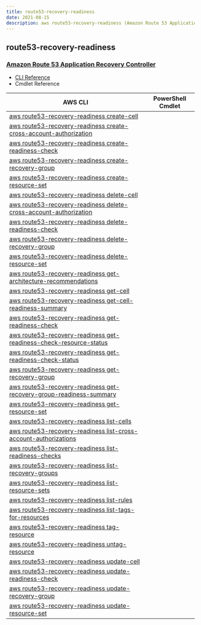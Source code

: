 ```yaml
---
title: route53-recovery-readiness
date: 2021-08-15
description: aws route53-recovery-readiness (Amazon Route 53 Application Recovery Controller) command/cmdlet list.
---
```


## route53-recovery-readiness

### [Amazon Route 53 Application Recovery Controller](https://aws.amazon.com/route53/)

* [CLI Reference](https://docs.aws.amazon.com/cli/latest/reference/route53-recovery-readiness/index.html)
* Cmdlet Reference

|AWS CLI|PowerShell Cmdlet|
|----|----|
|[aws route53-recovery-readiness create-cell](https://docs.aws.amazon.com/cli/latest/reference/route53-recovery-readiness/create-cell.html)||
|[aws route53-recovery-readiness create-cross-account-authorization](https://docs.aws.amazon.com/cli/latest/reference/route53-recovery-readiness/create-cross-account-authorization.html)||
|[aws route53-recovery-readiness create-readiness-check](https://docs.aws.amazon.com/cli/latest/reference/route53-recovery-readiness/create-readiness-check.html)||
|[aws route53-recovery-readiness create-recovery-group](https://docs.aws.amazon.com/cli/latest/reference/route53-recovery-readiness/create-recovery-group.html)||
|[aws route53-recovery-readiness create-resource-set](https://docs.aws.amazon.com/cli/latest/reference/route53-recovery-readiness/create-resource-set.html)||
|[aws route53-recovery-readiness delete-cell](https://docs.aws.amazon.com/cli/latest/reference/route53-recovery-readiness/delete-cell.html)||
|[aws route53-recovery-readiness delete-cross-account-authorization](https://docs.aws.amazon.com/cli/latest/reference/route53-recovery-readiness/delete-cross-account-authorization.html)||
|[aws route53-recovery-readiness delete-readiness-check](https://docs.aws.amazon.com/cli/latest/reference/route53-recovery-readiness/delete-readiness-check.html)||
|[aws route53-recovery-readiness delete-recovery-group](https://docs.aws.amazon.com/cli/latest/reference/route53-recovery-readiness/delete-recovery-group.html)||
|[aws route53-recovery-readiness delete-resource-set](https://docs.aws.amazon.com/cli/latest/reference/route53-recovery-readiness/delete-resource-set.html)||
|[aws route53-recovery-readiness get-architecture-recommendations](https://docs.aws.amazon.com/cli/latest/reference/route53-recovery-readiness/get-architecture-recommendations.html)||
|[aws route53-recovery-readiness get-cell](https://docs.aws.amazon.com/cli/latest/reference/route53-recovery-readiness/get-cell.html)||
|[aws route53-recovery-readiness get-cell-readiness-summary](https://docs.aws.amazon.com/cli/latest/reference/route53-recovery-readiness/get-cell-readiness-summary.html)||
|[aws route53-recovery-readiness get-readiness-check](https://docs.aws.amazon.com/cli/latest/reference/route53-recovery-readiness/get-readiness-check.html)||
|[aws route53-recovery-readiness get-readiness-check-resource-status](https://docs.aws.amazon.com/cli/latest/reference/route53-recovery-readiness/get-readiness-check-resource-status.html)||
|[aws route53-recovery-readiness get-readiness-check-status](https://docs.aws.amazon.com/cli/latest/reference/route53-recovery-readiness/get-readiness-check-status.html)||
|[aws route53-recovery-readiness get-recovery-group](https://docs.aws.amazon.com/cli/latest/reference/route53-recovery-readiness/get-recovery-group.html)||
|[aws route53-recovery-readiness get-recovery-group-readiness-summary](https://docs.aws.amazon.com/cli/latest/reference/route53-recovery-readiness/get-recovery-group-readiness-summary.html)||
|[aws route53-recovery-readiness get-resource-set](https://docs.aws.amazon.com/cli/latest/reference/route53-recovery-readiness/get-resource-set.html)||
|[aws route53-recovery-readiness list-cells](https://docs.aws.amazon.com/cli/latest/reference/route53-recovery-readiness/list-cells.html)||
|[aws route53-recovery-readiness list-cross-account-authorizations](https://docs.aws.amazon.com/cli/latest/reference/route53-recovery-readiness/list-cross-account-authorizations.html)||
|[aws route53-recovery-readiness list-readiness-checks](https://docs.aws.amazon.com/cli/latest/reference/route53-recovery-readiness/list-readiness-checks.html)||
|[aws route53-recovery-readiness list-recovery-groups](https://docs.aws.amazon.com/cli/latest/reference/route53-recovery-readiness/list-recovery-groups.html)||
|[aws route53-recovery-readiness list-resource-sets](https://docs.aws.amazon.com/cli/latest/reference/route53-recovery-readiness/list-resource-sets.html)||
|[aws route53-recovery-readiness list-rules](https://docs.aws.amazon.com/cli/latest/reference/route53-recovery-readiness/list-rules.html)||
|[aws route53-recovery-readiness list-tags-for-resources](https://docs.aws.amazon.com/cli/latest/reference/route53-recovery-readiness/list-tags-for-resources.html)||
|[aws route53-recovery-readiness tag-resource](https://docs.aws.amazon.com/cli/latest/reference/route53-recovery-readiness/tag-resource.html)||
|[aws route53-recovery-readiness untag-resource](https://docs.aws.amazon.com/cli/latest/reference/route53-recovery-readiness/untag-resource.html)||
|[aws route53-recovery-readiness update-cell](https://docs.aws.amazon.com/cli/latest/reference/route53-recovery-readiness/update-cell.html)||
|[aws route53-recovery-readiness update-readiness-check](https://docs.aws.amazon.com/cli/latest/reference/route53-recovery-readiness/update-readiness-check.html)||
|[aws route53-recovery-readiness update-recovery-group](https://docs.aws.amazon.com/cli/latest/reference/route53-recovery-readiness/update-recovery-group.html)||
|[aws route53-recovery-readiness update-resource-set](https://docs.aws.amazon.com/cli/latest/reference/route53-recovery-readiness/update-resource-set.html)||

